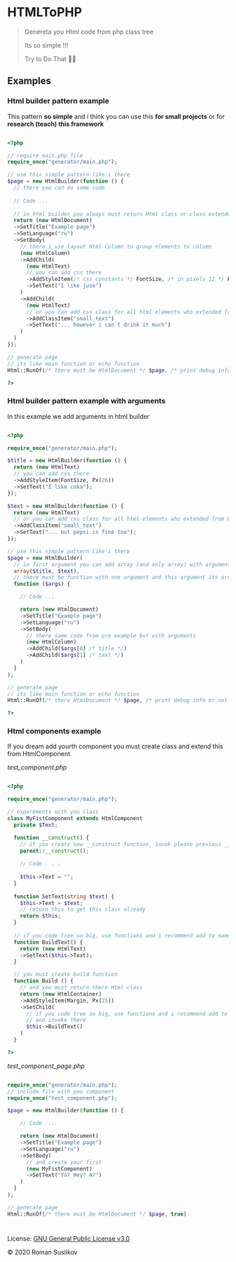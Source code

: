 # HTMLToPHP

> Genereta you Html code from php class tree
>
> Its so simple !!!
>
> Try to Do That 🐱‍💻

## Examples

### Html builder pattern example

This pattern **so simple** and i think you can use this **for small projects** or for **research (teach) this framework**

```php

<?php

// require main.php file
require_once("generator/main.php");

// use this simple pattern like i there
$page = new HtmlBuilder(function () {
  // there you can do some code
  
  // Code ...
  
  // in html builder you always must return Html class or class extended from Html class
  return (new HtmlDocument)
  ->SetTitle("Example page")
  ->SetLanguage("ru")
  ->SetBody(
    // there i use layout Html Column to group elements to column
    (new HtmlColumn)
    ->AddChild(
      (new HtmlText)
      // you can add css there
      ->AddStyleItem(/* css constants */ FontSize, /* in pixels 12 */ Px(26))
      ->SetText("I like juse")
    )
    ->AddChild(
      (new HtmlText)
      // or you can add css class for all html elements who extended from HtmlElement
      ->AddClassItem("small_text")
      ->SetText("... however i can't drink it much")
    )
  )
});

// generate page
// its like main function or echo function
Html::RunOf(/* there must be HtmlDocument */ $page, /* print debug info or not */ true)

?>

```

### Html builder pattern example with arguments

In this example we add arguments in html builder

```php

<?php

require_once("generator/main.php");

$title = new HtmlBuilder(function () {
  return (new HtmlText)
  // you can add css there
  ->AddStyleItem(FontSize, Px(26))
  ->SetText("I like coka");
});

$text = new HtmlBuilder(function () {
  return (new HtmlText)
  // or you can add css class for all html elements who extended from HtmlElement
  ->AddClassItem("small_text")
  ->SetText("... but pepsi is fine too");
});

// use this simple pattern like i there
$page = new HtmlBuilder(
  // in first argument you can add array (and only array) with arguments 
  array($title, $text), 
  // there must be function with one argument and this argument its array from first html builder argument 
  function ($args) {

    // Code ...

    return (new HtmlDocument)
    ->SetTitle("Example page")
    ->SetLanguage("ru")
    ->SetBody(
      // there same code from pre example but with arguments
      (new HtmlColumn)
      ->AddChild($args[0] /* title */)
      ->AddChild($args[1] /* text */)
    )
  }
);

// generate page
// its like main function or echo function
Html::RunOf(/* there HtmlDocument */ $page, /* print debug info or not */ true)

?>

```

### Html components example

If you dream add yourth component you must create class and extend this from HtmlComponent

_test_component.php_

```php

<?php

require_once("generator/main.php");

// experements with you class
class MyFistComponent extends HtmlComponent
  private $Text;

  function __construct() {
    // if you create new __construct function, invok please previous __construct
    parent::__construct();
    
    // Code . . .
    
    $this->Text = "";
  }
  
  function SetText(string $text) {
    $this->Text = $text;
    // return this to get this class already
    return $this;
  }
  
  // if you code tree so big, use functions and i recommend add to name of this function 'Build'
  function BuildText() {
    return (new HtmlText)
    ->SetText($this->Text);
  }

  // you must create build function
  function Build () {
    // and you must return there Html class
    return (new HtmlContainer)
    ->AddStyleItem(Margin, Px(25))
    ->SetChild(
      // if you code tree so big, use functions and i recommend add to name of this function Build
      // and invoke there
      $this->BuildText()
    )
  }

?>

```

_test_component_page.php_

```php

require_once("generator/main.php");
// include file with you component
require_once("test_component.php");

$page = new HtmlBuilder(function () {

    // Code ...

    return (new HtmlDocument)
    ->SetTitle("Example page")
    ->SetLanguage("ru")
    ->SetBody(
      // and create your first
      (new MyFistComponent)
      ->SetText("Yo? Hey? A?")
    )
  }
);

// generate page
Html::RunOf(/* there must be HtmlDocument */ $page, true)

```

#

License: [GNU General Public License v3.0](LICENSE)

© 2020 Roman Suslikov

